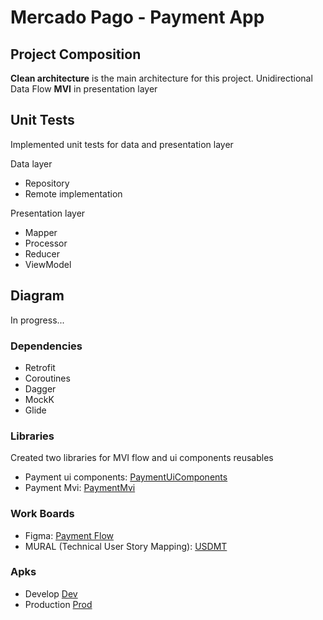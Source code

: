 # Mercado Pago - Payment App

## Project Composition

**Clean architecture** is the main architecture for this project.
Unidirectional Data Flow **MVI** in presentation layer

## Unit Tests

Implemented unit tests for data and presentation layer

Data layer
 - Repository
 - Remote implementation
 
Presentation layer
- Mapper
- Processor
- Reducer
- ViewModel

## Diagram

In progress...

### Dependencies

- Retrofit
- Coroutines
- Dagger
- MockK
- Glide

### Libraries

Created two libraries for MVI flow and ui components reusables

- Payment ui components: [PaymentUiComponents](https://github.com/LepeFelipe/PaymentUiComponentsApp)
- Payment Mvi: [PaymentMvi](https://github.com/LepeFelipe/PaymentUiComponentsApp)

### Work Boards

- Figma: [Payment Flow](https://www.figma.com/file/ctU57yyEDnnKiE6cZ3aAZZ/Mercado-Pago---Payment-App-Test?node-id=0%3A1)
- MURAL (Technical User Story Mapping): [USDMT](https://app.mural.co/t/flepe8742/m/flepe8742/1666323323276/b4a04d77d545a46a657e6dc17765979010560232?sender=u91bfdf2278077d9fe7763616)

### Apks

- Develop [Dev](https://github.com/LepeFelipe/PaymentApp/blob/develop/payment-app/dev/debug/payment-app-dev-debug.apk)
- Production [Prod](https://github.com/LepeFelipe/PaymentApp/blob/develop/payment-app/prod/debug/payment-app-prod-debug.apk)